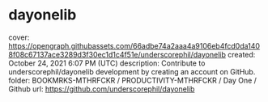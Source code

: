 # dayonelib

cover: https://opengraph.githubassets.com/66adbe74a2aaa4a9106eb4fcd0da1408f08c67137ace3289d3f30ec1d1c4f51e/underscorephil/dayonelib
created: October 24, 2021 6:07 PM (UTC)
description: Contribute to underscorephil/dayonelib development by creating an account on GitHub.
folder: BOOKMRKS-MTHRFCKR / PRODUCTIVITY-MTHRFCKR / Day One / Github
url: https://github.com/underscorephil/dayonelib